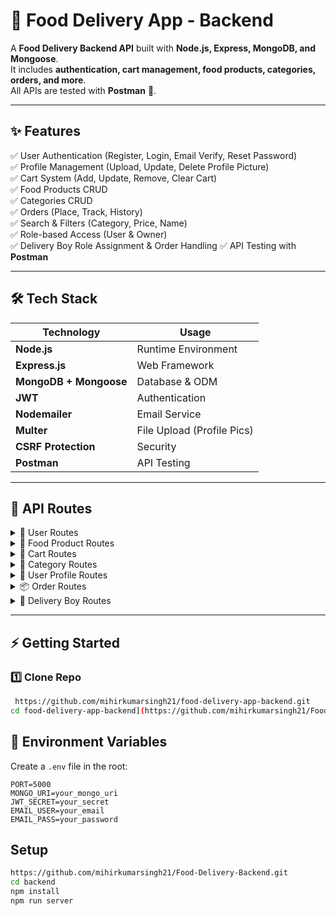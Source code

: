 # 🍴 Food Delivery App - Backend  

A **Food Delivery Backend API** built with **Node.js, Express, MongoDB, and Mongoose**.  
It includes **authentication, cart management, food products, categories, orders, and more**.  
All APIs are tested with **Postman** 🚀.  

---

## ✨ Features  
✅ User Authentication (Register, Login, Email Verify, Reset Password)  
✅ Profile Management (Upload, Update, Delete Profile Picture)  
✅ Cart System (Add, Update, Remove, Clear Cart)  
✅ Food Products CRUD  
✅ Categories CRUD  
✅ Orders (Place, Track, History)  
✅ Search & Filters (Category, Price, Name)  
✅ Role-based Access (User & Owner)  
✅ Delivery Boy Role Assignment & Order Handling
✅ API Testing with **Postman**  

---

## 🛠️ Tech Stack  

| Technology | Usage |
|------------|--------|
| **Node.js** | Runtime Environment |
| **Express.js** | Web Framework |
| **MongoDB + Mongoose** | Database & ODM |
| **JWT** | Authentication |
| **Nodemailer** | Email Service |
| **Multer** | File Upload (Profile Pics) |
| **CSRF Protection** | Security |
| **Postman** | API Testing |

---

## 📌 API Routes  

<details>
<summary>👤 User Routes</summary>

- `POST /register-user` → Register a new user  
- `POST /verify-email` → Verify user email  
- `POST /login-user` → Login user  
- `GET /csrf-token` → Get CSRF token  
- `GET /logout-user` → Logout user  
- `POST /send-password-reset-token` → Send reset token  
- `POST /reset-password/:token` → Reset password  

</details>

<details>
<summary>🍔 Food Product Routes</summary>

- `POST /adding-food-items` → Add food (Owner only)  
- `PUT /update-food-items/:foodItemId` → Update food (Owner only)  
- `GET /all-food-lists` → Get all food items  
- `GET /single-food/:singleFoodItemId` → Get single food item  
- `GET /products/food-category` → Filter by category  
- `GET /foods/price` → Filter by price (min & max)  
- `GET /foods/category` → Get foods with category  
- `GET /foods/fields` → Get foods with name & price only  
- `GET /foods/search` → Search food items  

</details>

<details>
<summary>🛒 Cart Routes</summary>

- `POST /add-cart` → Add to cart  
- `GET /cart-list/:cartId` → Get cart details  
- `PUT /update-cart/:cartId` → Update cart  
- `DELETE /remove-cart/:cartId` → Remove cart  
- `DELETE /clear-cart` → Clear entire cart  
- `DELETE /cart/:cartId/item/:productId` → Remove specific item  

</details>

<details>
<summary>📂 Category Routes</summary>

- `POST /add-food-category` → Add category (Owner only)  
- `PUT /update-food-category/:foodId` → Update category (Owner only)  
- `DELETE /delete-food-category/:foodId` → Delete category (Owner only)  
- `GET /all-food-category-list` → Get all categories  
- `GET /single-category-food/:foodId` → Get single category  

</details>

<details>
<summary>👤 User Profile Routes</summary>

- `POST /auth-user/upload-profile-pic` → Upload profile picture  
- `PUT /auth-user/update-profile-pic` → Update profile picture  
- `GET /auth-user/profile-pic` → Get profile picture  
- `DELETE /auth-user/delete-profile-pic` → Delete profile picture  

</details>

<details>
<summary>📦 Order Routes</summary>

- `POST /make-order/:cartId` → Make order from cart  
- `PATCH /:orderId/status` → Update order status (Owner only)  
- `PATCH /:orderId/history` → Get order history (Owner only)  
- `GET /my` → Get all my orders (User)  
- `GET /search/my` → Search orders (User)  
- `GET /order-list` → Get all orders (Owner only)  

</details>

<details>

<summary>🚚 Delivery Boy Routes</summary>

`POST   /api/v1/delivery/adding-details`  -> Add delivery boy details (User)
`PATCH  /api/v1/delivery/role` -> Change user role to delivery boy (Owner only)
`PATCH  /api/v1/delivery/orders/:orderId/assign` -> Assign order to a delivery boy (Owner only)
`GET    /api/v1/delivery/deliveryBoy/:id/orders` -> Fetch all assigned orders (Delivery Boy)
`PATCH  /api/v1/delivery/deliveryBoy/:id/order/status` -> Update assigned order status (Delivery Boy)
`GET    /api/v1/delivery/:id/orderStatus` -> Fetch order status (Customer)


</details>

---

## ⚡ Getting Started  

### 1️⃣ Clone Repo  
```bash
 https://github.com/mihirkumarsingh21/food-delivery-app-backend.git
cd food-delivery-app-backend](https://github.com/mihirkumarsingh21/Food-Delivery-Backend.git)
```


## 🔑 Environment Variables  

Create a `.env` file in the root:  

```env
PORT=5000
MONGO_URI=your_mongo_uri
JWT_SECRET=your_secret
EMAIL_USER=your_email
EMAIL_PASS=your_password
```

## Setup  

```bash
https://github.com/mihirkumarsingh21/Food-Delivery-Backend.git
cd backend
npm install
npm run server
```




